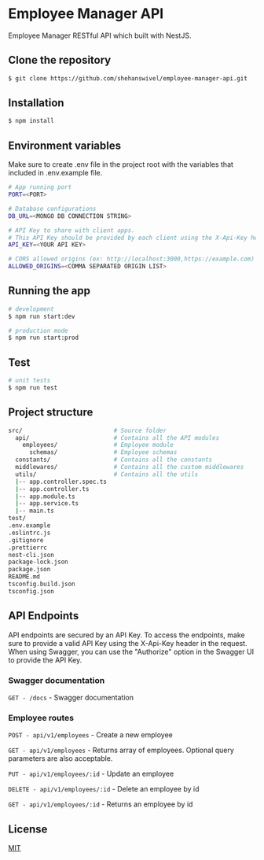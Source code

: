 # Employee Manager API

Employee Manager RESTful API which built with NestJS.

## Clone the repository

```bash
$ git clone https://github.com/shehanswivel/employee-manager-api.git
```

## Installation

```bash
$ npm install
```

## Environment variables

Make sure to create .env file in the project root with the variables that included in .env.example file.

```bash
# App running port
PORT=<PORT>

# Database configurations
DB_URL=<MONGO DB CONNECTION STRING>

# API Key to share with client apps.
# This API Key should be provided by each client using the X-Api-Key header in the request.
API_KEY=<YOUR API KEY>

# CORS allowed origins (ex: http://localhost:3000,https://example.com)
ALLOWED_ORIGINS=<COMMA SEPARATED ORIGIN LIST>
```

## Running the app

```bash
# development
$ npm run start:dev

# production mode
$ npm run start:prod
```

## Test

```bash
# unit tests
$ npm run test
```

## Project structure

```bash
src/                          # Source folder
  api/                        # Contains all the API modules
    employees/                # Employee module
      schemas/                # Employee schemas
  constants/                  # Contains all the constants
  middlewares/                # Contains all the custom middlewares
  utils/                      # Contains all the utils
  |-- app.controller.spec.ts
  |-- app.controller.ts
  |-- app.module.ts
  |-- app.service.ts
  |-- main.ts
test/
.env.example
.eslintrc.js
.gitignore
.prettierrc
nest-cli.json
package-lock.json
package.json
README.md
tsconfig.build.json
tsconfig.json
```

## API Endpoints

API endpoints are secured by an API Key. To access the endpoints, make sure to provide a valid API Key using the X-Api-Key header in the request. When using Swagger, you can use the "Authorize" option in the Swagger UI to provide the API Key.

### Swagger documentation

`GET - /docs` - Swagger documentation

### Employee routes

`POST - api/v1/employees` - Create a new employee

`GET - api/v1/employees` - Returns array of employees. Optional query parameters are also acceptable.

`PUT - api/v1/employees/:id` - Update an employee

`DELETE - api/v1/employees/:id` - Delete an employee by id

`GET - api/v1/employees/:id` - Returns an employee by id

## License

[MIT](LICENSE)
